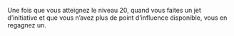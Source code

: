 ﻿---
id: class_scheming_fr.md#influence-supérieure
name: Influence supérieure
---

Une fois que vous atteignez le niveau 20, quand vous faites un jet d’initiative et que vous n’avez plus de point d’influence disponible, vous en regagnez un.

